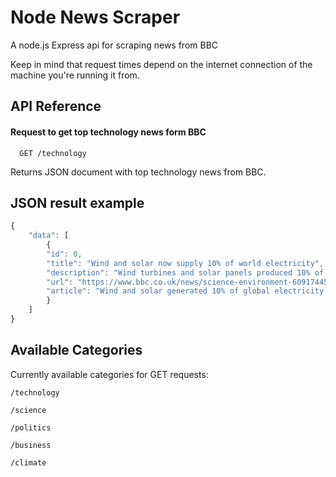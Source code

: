 
# Node News Scraper

A node.js Express api for scraping news from BBC

Keep in mind that request times depend on the internet connection of the machine you're running it from.



## API Reference

#### Request to get top technology news form BBC

```http
  GET /technology
```
Returns JSON document with top technology news from BBC.




## JSON result example

```javascript
{
    "data": [
        {
        "id": 0,
        "title": "Wind and solar now supply 10% of world electricity",
        "description": "Wind turbines and solar panels produced 10% of global electricity in 2021 but coal also had a resurgence.",
        "url": "https://www.bbc.co.uk/news/science-environment-60917445",
        "article": "Wind and solar generated 10% of global electricity for the first time in 2021, a new analysis shows."
        }
    ]
}
```


## Available Categories

Currently available categories for GET requests:

`/technology`

`/science`

`/politics`

`/business`

`/climate`
